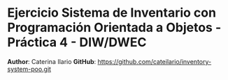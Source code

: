 # Ejercicio Sistema de Inventario con Programación Orientada a Objetos - Práctica 4 - DIW/DWEC

**Author**: Caterina Ilario
**GitHub**: https://github.com/cateilario/inventory-system-poo.git